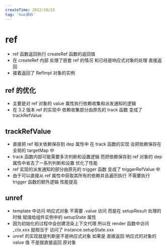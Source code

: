 ```yaml
---
createTime: 2022/10/23
tag: 'Vue源码'
---
```

# ref

* ref 函数返回执行 createRef 函数的返回值
* 在 createRef 内部 处理了嵌套 ref 的情况  和已经是响应式对象的处理 直接返回
* 接着返回了 RefImpl 对象的实例

## ref 的优化

* 主要是对 ref 对象的 value 属性执行依赖收集和派发通知的逻辑
* 在 3.2 版本 ref 的实现中 依赖收集部分由原先的 track 函数 变成了 trackRefValue

## trackRefValue

* 直接把 ref 相关依赖保存到 dep 属性中 在 track 函数的实现 会把依赖保存在 全局的 targetMap 中
* track 函数内部可能需要多次判断和设置逻辑  而把依赖保存到 ref  对象的 dep 属性中省去了一系列判断和设置 优化了性能
* ref 实现的派发通知的部分由原先的 trigger 函数 变成了 triggerRefValue 中
* 由于可以直接从 ref 属性中获取其所有的依赖并且遍历执行 不需要执行 trigger 函数的额外逻辑 性能提高

## unref

* template 中访问 响应式对象 不需要 .value 访问  而是在 setupResult 处理的时候 赋值给组件实例中的 setupState 属性
* 因为初始化的过程中会创建渲染上下文代理  所以在 render 函数中访问 _ctx.xxx 就相当于 访问了 instance.setupState.xxx
* unref 的实现就是判断是不是响应式对象 如果是 直接返回 响应式的对象的 value 值 不是就直接返回 原对象
